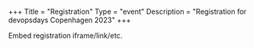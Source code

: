 +++
Title = "Registration"
Type = "event"
Description = "Registration for devopsdays Copenhagen 2023"
+++

<div style="width:100%; text-align:left;">

Embed registration iframe/link/etc.
</div></div>
</div>
